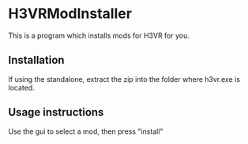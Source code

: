 # H3VRModInstaller

This is a program which installs mods for H3VR for you.

## Installation

If using the standalone, extract the zip into the folder where h3vr.exe is located.

## Usage instructions
Use the gui to select a mod, then press "install"





